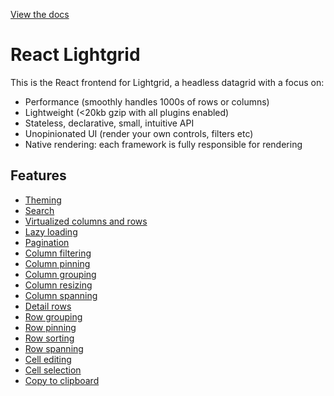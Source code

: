 [View the docs](https://lightgrid.io)

# React Lightgrid

This is the React frontend for Lightgrid, a headless datagrid with a focus on:

- Performance (smoothly handles 1000s of rows or columns)
- Lightweight (<20kb gzip with all plugins enabled)
- Stateless, declarative, small, intuitive API
- Unopinionated UI (render your own controls, filters etc)
- Native rendering: each framework is fully responsible for rendering

## Features

- [Theming](https://lightgrid.io/theming)
- [Search](https://lightgrid.io/global-search)
- [Virtualized columns and rows](https://lightgrid.io/virtualization)
- [Lazy loading](https://lightgrid.io/async-data)
- [Pagination](https://lightgrid.io/pagination)
- [Column filtering](https://lightgrid.io/columns/filtering)
- [Column pinning](https://lightgrid.io/columns/pinning)
- [Column grouping](https://lightgrid.io/columns/grouping)
- [Column resizing](https://lightgrid.io/columns/resizing)
- [Column spanning](https://lightgrid.io/columns/spanning)
- [Detail rows](https://lightgrid.io/rows/detail-rows)
- [Row grouping](https://lightgrid.io/rows/grouping)
- [Row pinning](https://lightgrid.io/rows/pinning)
- [Row sorting](https://lightgrid.io/rows/sorting)
- [Row spanning](https://lightgrid.io/rows/spanning)
- [Cell editing](https://lightgrid.io/cells/editing)
- [Cell selection](https://lightgrid.io/cells/selection)
- [Copy to clipboard](https://lightgrid.io/cells/selection)
